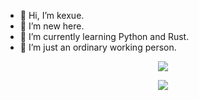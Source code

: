 - 👋 Hi, I’m kexue.
- 👀 I’m new here.
- 🌱 I’m currently learning Python and Rust.
- 💼 I’m just an ordinary working person.


<p align="center">
  <img src="https://github-readme-stats.vercel.app/api?username=kexue-z">
</p>
  
<p align="center">
  <img src="https://github-readme-stats.vercel.app/api/top-langs/?username=kexue-z&layout=compact&hide_border=true">
</p>
